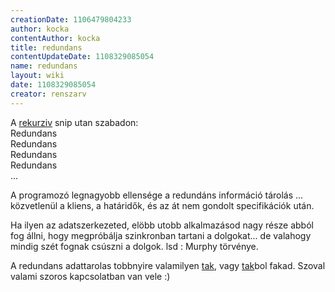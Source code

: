 ```yaml
---
creationDate: 1106479804233 
author: kocka 
contentAuthor: kocka 
title: redundans 
contentUpdateDate: 1108329085054 
name: redundans 
layout: wiki 
date: 1108329085054 
creator: renszarv 
---
```

A [rekurziv](rekurziv.html) snip utan szabadon:<br/>
Redundans<br/>
Redundans<br/>
Redundans<br/>
Redundans<br/>
...<br/>

A programozó legnagyobb ellensége a redundáns információ tárolás ... közvetlenül a kliens, a határidők, és az át nem gondolt specifikációk után. 

 Ha ilyen az adatszerkezeted, elöbb utobb alkalmazásod nagy része abból fog állni, hogy megpróbálja szinkronban tartani a dolgokat... de valahogy mindig szét fognak csúszni a dolgok. lsd : Murphy törvénye.

A redundans adattarolas tobbnyire valamilyen [tak](tak.html), vagy [tak](tak.html)bol fakad. Szoval valami szoros kapcsolatban van vele :)
